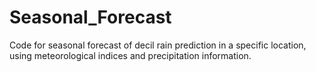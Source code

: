 # Seasonal_Forecast
Code for seasonal forecast of decil rain prediction in a specific location, using meteorological indices and precipitation information.
